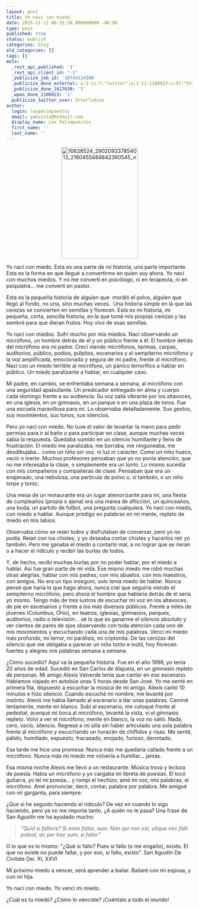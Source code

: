 ```yaml
---
layout: post
title: Yo nací con miedo.
date: 2015-11-11 06:31:58.000000000 -06:00
type: post
published: true
status: publish
categories: blog
old_categories: []
tags: []
meta:
  _rest_api_published: '1'
  _rest_api_client_id: "-1"
  _publicize_job_id: '16743114398'
  _publicize_done_external: a:1:{s:7:"twitter";a:1:{i:1100923;s:57:"https://twitter.com/Interludios/status/664329727369351168";}}
  _publicize_done_1617638: '1'
  _wpas_done_1100923: '1'
  publicize_twitter_user: Interludios
author:
  login: lospalimpsestos
  email: yahvista@hotmail.com
  display_name: Los Palimpsestos
  first_name: ''
  last_name: ''
---
```

<p style="text-align:center;"><a href="https://lospalimpsestos.files.wordpress.com/2015/11/10628524_290209337854013_2160455484842360545_n.jpg"><img class="alignnone size-medium wp-image-2228" src="{{ site.baseurl }}/assets/10628524_290209337854013_2160455484842360545_n.jpg" alt="10628524_290209337854013_2160455484842360545_n" width="207" height="300" /></a></p>
<p>Yo nací con miedo. Esta es una parte de mi historia, una parte importante. Esta es la forma en que llegué a convertirme en quien soy ahora. Yo nací con muchos miedos. Y no me convertí en psicólogo, ni en terapeuta, ni en psiquiatra... me convertí en pastor.</p>
<p>Esta es la pequeña historia de alguien que  mordió el polvo, alguien que llegó al fondo, no una, sino muchas veces.  Una historia simple en la que las cenizas se convierten en semillas y florecen. Esta es mi historia, mi pequeña, corta, sencilla historia, en la que tomé mis propias cenizas y las sembré para que dieran frutos. Hoy vivo de esas semillas.</p>
<p>Yo nací con miedos. Sufrí mucho por mis miedos. Nací observando un micrófono, un hombre detrás de él y un público frente a él. El hombre detrás del micrófono era mi padre. Crecí viendo micrófonos, tarimas, carpas, auditorios, público, podios, púlpitos, escenarios y el sempiterno micrófono y la voz amplificada, emocionada y segura de mi padre, frente al micrófono. Nací con un miedo terrible al micrófono, un pánico terrorífico a hablar en público. Un miedo paralizante a hablar, en cualquier caso.</p>
<p>Mi padre, en cambio, se enfrentaba semana a semana, al micrófono con una seguridad apabullante. Un predicador entregado en alma y cuerpo cada domingo frente a su audiencia. Su voz salía vibrante por los altavoces, en una iglesia, en un gimnasio, en un parque o en una plaza de toros. Fue una escuela maravillosa para mí. Lo observaba detalladamente. Sus gestos, sus movimientos, sus tonos, sus silencios.</p>
<p>Pero yo nací con miedo. No tuve el valor de levantar la mano para pedir permiso para ir al baño o para participar en clase, aunque muchas veces sabía la respuesta. Quedaba sumido en un silencio humillante y lleno de frustración. El miedo me paralizaba, me borraba, me ninguneaba, me desdibujaba... como un niño sin voz, ni luz ni carácter. Como un niño hueco, vacío o inerte. Muchos profesores pensaban que yo no ponía atención, que no me interesaba la clase, o simplemente era un tonto. Lo mismo sucedía con mis compañeros y compañeras de clase. Pensaban que era un enajenado, una nebulosa, una partícula de polvo o, si también, o un niño torpe y tonto.</p>
<p>Una mesa de un restaurante era un lugar atemorizante para mí, una fiesta de cumpleaños (propia o ajena) era una marea de aflicción, un quinceaños, una boda, un partido de futbol, una pregunta cualquiera. Yo nací con miedo, con miedo a hablar. Aunque pródigo en palabras en mi mente, repleto de miedo en mis labios.</p>
<p>Observaba cómo se reían todos y disfrutaban de conversar, pero yo no podía. Reían con los chistes, y yo deseaba contar chistes y hacerlos reír yo también. Pero me ganaba el miedo a contarlo mal, a no lograr que se rieran o a hacer el ridículo y recibir las burlas de todos.</p>
<p>Y, de hecho, recibí muchas burlas por no poder hablar, por el miedo a hablar. Así fue gran parte de mi vida. Ese mismo miedo me robó muchas otras alegrías, hablar con mis padres, con mis abuelos, con mis maestros, con amigos. No era un tipo inseguro, solo tenía miedo de hablar. Nunca pensé que haría lo que hago ahora, nunca creí que seguiría viendo el sempiterno micrófono, pero ahora el hombre que hablaría detrás de él sería yo mismo. Tengo más de tres lustros de escuchar mi voz en los altavoces, de pie en escenarios y frente a los más diversos públicos. Frente a miles de jóvenes (Columbus, Ohio), en teatros, iglesias, gimnasios, parques, auditorios, radio o televisión... sé lo que es ganarme el silencio absoluto y ver cientos de pares de ojos observando con toda atención cada uno de mis movimientos y escuchando cada una de mis palabras. Vencí mi miedo más profundo, mi terror, mi parálisis, mi criptonita. De las cenizas del silencio que me obligaba a parecer un niño tonto e inútil, hoy florecen fuertes y alegres mis palabras semana a semana.</p>
<p>¿Cómo sucedió? Aquí va la pequeña historia. Fue en el año 1998, yo tenía 20 años de edad. Sucedió en San Carlos de Alajuela, en un gimnasio repleto de personas. Mi amigo Alexis Valverde tenía que cantar en ese escenario. Habíamos viajado en autobús unas 5 horas desde San José. Yo me senté en primera fila, dispuesto a escuchar la música de mi amigo. Alexis cantó 10 minutos e hizo silencio. Cuando escuché mi nombre, me levanté por instinto. Alexis me había llamado al escenario a dar unas palabras. Caminé lentamente, mente en blanco. Subí al escenario, me coloqué frente al pedestal, acerqué mi boca al micrófono, levanté la vista, vi el gimnasio repleto. Volví a ver el micrófono, mente en blanco, la voz no salió. Nada, cero, vacío, silencio. Regresé a mi silla sin haber articulado una sola palabra frente al micrófono y escuchando un huracán de chiflidos y risas. Me senté, pálido, humillado, expuesto, fracasado, enojado, furioso, derrotado.</p>
<p>Esa tarde me hice una promesa: Nunca más me quedaría callado frente a un micrófono. Nunca más mi miedo me volvería a humillar... jamás.</p>
<p>Esa misma noche Alexis me llevó a un restaurante. Música trova y lectura de poesía. Había un micrófono y yo cargaba mi libreta de poesías. El tocó guitarra, yo leí mi poesía... y rompí el hechizo, amé mi voz, mis palabras, el micrófono. Amé pronunciar, decir, contar, palabra por palabra. Me amigué con mi garganta, para siempre.</p>
<p>¿Que si he seguido haciendo el ridículo? De vez en cuando lo sigo haciendo, pero ya no me importa tanto, ¿A quién no le pasa? Una frase de San Agustín me ha ayudado mucho:</p>
<blockquote><p><em>"Quid si falleris? Si enim fallor, sum. Nan qui non est, utique nec falli potest, ac per hoc sum, si fallor"</em></p></blockquote>
<p>O lo que es lo mismo: "¿Qué si fallo? Pues si fallo (o me engaño), existo. El que no existe no puede fallar, y por eso, si fallo, existo". San Agustín De Civitate Dei. XI, XXVI</p>
<p>Mi próximo miedo a vencer, será aprender a bailar. Bailaré con mi esposa, y con mi hija.</p>
<p>Yo nací con miedo. Yo vencí mi miedo.</p>
<p>¿Cuál es tu miedo? ¿Cómo lo venciste? ¡Cuéntalo a todo el mundo!</p>

